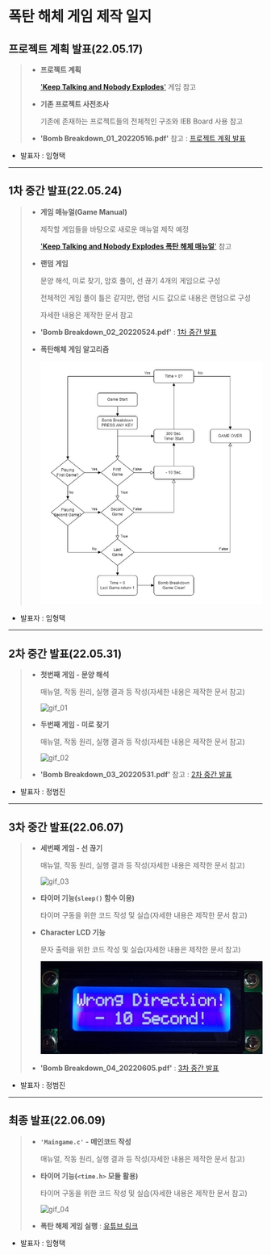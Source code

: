 
# **폭탄 해체 게임 제작 일지**


## **프로젝트 계획 발표(22.05.17)**

> - **프로젝트 계획**
>
>   ['**Keep Talking and Nobody Explodes**'](http://www.keeptalkinggame.com/) 게임 참고
>
> - **기존 프로젝트 사전조사**
>
>   기존에 존재하는 프로젝트들의 전체적인 구조와 IEB Board 사용 참고
>
> - **'Bomb Breakdown_01_20220516.pdf'** 참고 : [프로젝트 계획 발표](https://github.com/hyoungteak/IoT_HSmart4412/blob/main/Docs/Bomb%20Breakdown_01_20220516.pdf)
>
 - 발표자 : 임형택

---

## **1차 중간 발표(22.05.24)**

> - **게임 매뉴얼(Game Manual)**
>
>   제작할 게임들을 바탕으로 새로운 매뉴얼 제작 예정
>
>   ['**Keep Talking and Nobody Explodes 폭탄 해체 매뉴얼**'](https://www.bombmanual.com/ko/) 참고
>
> - **랜덤 게임**
>
>   문양 해석, 미로 찾기, 암호 풀이, 선 끊기 4개의 게임으로 구성
>
>   전체적인 게임 풀이 틀은 같지만, 랜덤 시드 값으로 내용은 랜덤으로 구성
>
>   자세한 내용은 제작한 문서 참고
>
> - **'Bomb Breakdown_02_20220524.pdf'** : [1차 중간 발표](https://docs.google.com/document/d/18wyuJe8805JIE2ftS6ue8w0owCxuHiCCFlvMyepP3zM/edit?usp=sharing)
>
> - **폭탄해체 게임 알고리즘**
>
>   ![img_01](/Images/Bomb_flowchart.jpg)

 - 발표자 : 임형택


---

## **2차 중간 발표(22.05.31)**

> - **첫번째 게임 - 문양 해석**
>
>   매뉴얼, 작동 원리, 실행 결과 등 작성(자세한 내용은 제작한 문서 참고)
>
>   ![gif_01](/Images/Pattern_interpretation.gif)
>
> - **두번째 게임 - 미로 찾기**
>
>   매뉴얼, 작동 원리, 실행 결과 등 작성(자세한 내용은 제작한 문서 참고)
>
>   ![gif_02](/Images/Maze.gif)
>
> - **'Bomb Breakdown_03_20220531.pdf'** 참고 : [2차 중간 발표](https://docs.google.com/document/d/1gHcK0-FiGUvA0DYAOu1RZ-o5m-i1AtpV3A5RLSvth9A/edit?usp=sharing)

 - 발표자 : 정범진

---

## **3차 중간 발표(22.06.07)**


>
> - **세번째 게임 - 선 끊기**
>
>   매뉴얼, 작동 원리, 실행 결과 등 작성(자세한 내용은 제작한 문서 참고)
>
>   ![gif_03](/Images/Cut_line.gif)
>
> - **타이머 기능(`sleep()` 함수 이용)**
>
>   타이머 구동을 위한 코드 작성 및 실습(자세한 내용은 제작한 문서 참고)
>
> - **Character LCD 기능**
>
>   문자 출력을 위한 코드 작성 및 실습(자세한 내용은 제작한 문서 참고)
>
>   ![img_02](/Images/Clcd.jpg)
>
> - **'Bomb Breakdown_04_20220605.pdf'** : [3차 중간 발표](https://docs.google.com/document/d/1aSvvhIvSaBHxP_qkZ1ZwGBGDzTM5q5R3aMHY-2sYNIg/edit?usp=sharing)

 - 발표자 : 정범진

---

## **최종 발표(22.06.09)**

> - **`'Maingame.c'` - 메인코드 작성**
>
>   매뉴얼, 작동 원리, 실행 결과 등 작성(자세한 내용은 제작한 문서 참고)
>
> - **타이머 기능(`<time.h>` 모듈 활용)**
>
>   타이머 구동을 위한 코드 작성 및 실습(자세한 내용은 제작한 문서 참고)
>
>   ![gif_04](/Images/Timer.gif)
>
> - **폭탄 해체 게임 실행** : [유튜브 링크](https://youtu.be/Z68i4ZN5vgY)

 - 발표자 : 임형택